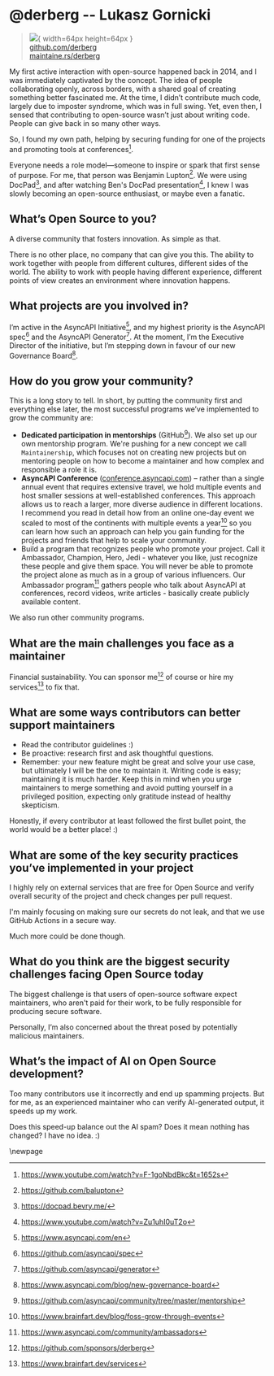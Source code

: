# @derberg -- Lukasz Gornicki

> ![](https://github.com/derberg.png){ width=64px height=64px }  
> [github.com/derberg](https://github.com/derberg)  
> [maintaine.rs/derberg](https://maintaine.rs/derberg)

My first active interaction with open-source happened back in 2014, and I was immediately captivated by the concept. The idea of people collaborating openly, across borders, with a shared goal of creating something better fascinated me. At the time, I didn’t contribute much code, largely due to imposter syndrome, which was in full swing. Yet, even then, I sensed that contributing to open-source wasn’t just about writing code. People can give back in so many other ways.

So, I found my own path, helping by securing funding for one of the projects and promoting tools at conferences[^399].

Everyone needs a role model—someone to inspire or spark that first sense of purpose. For me, that person was Benjamin Lupton[^398]. We were using DocPad[^397], and after watching Ben's DocPad presentation[^396], I knew I was slowly becoming an open-source enthusiast, or maybe even a fanatic.

## What’s Open Source to you?

A diverse community that fosters innovation. As simple as that.

There is no other place, no company that can give you this. The ability to work together with people from different cultures, different sides of the world. The ability to work with people having different experience, different points of view creates an environment where innovation happens.

## What projects are you involved in?

I’m active in the AsyncAPI Initiative[^395], and my highest priority is the AsyncAPI spec[^394] and the AsyncAPI Generator[^393]. At the moment, I’m the Executive Director of the initiative, but I’m stepping down in favour of our new Governance Board[^392].

## How do you grow your community?

This is a long story to tell. In short, by putting the community first and everything else later, the most successful programs we’ve implemented to grow the community are:

- **Dedicated participation in mentorships** (GitHub[^391]). We also set up our own mentorship program. We're pushing for a new concept we call `Maintainership`, which focuses not on creating new projects but on mentoring people on how to become a maintainer and how complex and responsible a role it is.
- **AsyncAPI Conference** ([conference.asyncapi.com](https://conference.asyncapi.com/)) – rather than a single annual event that requires extensive travel, we hold multiple events and host smaller sessions at well-established conferences. This approach allows us to reach a larger, more diverse audience in different locations. I recommend you read in detail how from an online one-day event we scaled to most of the continents with multiple events a year[^390] so you can learn how such an approach can help you gain funding for the projects and friends that help to scale your community.
- Build a program that recognizes people who promote your project. Call it Ambassador, Champion, Hero, Jedi - whatever you like, just recognize these people and give them space. You will never be able to promote the project alone as much as in a group of various influencers. Our Ambassador program[^389] gathers people who talk about AsyncAPI at conferences, record videos, write articles - basically create publicly available content.

We also run other community programs.

## What are the main challenges you face as a maintainer

Financial sustainability.
You can sponsor me[^388] of course or hire my services[^387] to fix that.

## What are some ways contributors can better support maintainers

- Read the contributor guidelines :)
- Be proactive: research first and ask thoughtful questions.
- Remember: your new feature might be great and solve your use case, but ultimately I will be the one to maintain it. Writing code is easy; maintaining it is much harder. Keep this in mind when you urge maintainers to merge something and avoid putting yourself in a privileged position, expecting only gratitude instead of healthy skepticism.

Honestly, if every contributor at least followed the first bullet point, the world would be a better place! :)

## What are some of the key security practices you’ve implemented in your project

I highly rely on external services that are free for Open Source and verify overall security of the project and check changes per pull request.

I'm mainly focusing on making sure our secrets do not leak, and that we use GitHub Actions in a secure way.

Much more could be done though.

## What do you think are the biggest security challenges facing Open Source today

The biggest challenge is that users of open-source software expect maintainers, who aren't paid for their work, to be fully responsible for producing secure software.

Personally, I’m also concerned about the threat posed by potentially malicious maintainers.

## What’s the impact of AI on Open Source development?

Too many contributors use it incorrectly and end up spamming projects. But for me, as an experienced maintainer who can verify AI-generated output, it speeds up my work.

Does this speed-up balance out the AI spam? Does it mean nothing has changed? I have no idea. :)

\newpage


[^387]: https://www.brainfart.dev/services
[^388]: https://github.com/sponsors/derberg
[^389]: https://www.asyncapi.com/community/ambassadors
[^390]: https://www.brainfart.dev/blog/foss-grow-through-events
[^391]: https://github.com/asyncapi/community/tree/master/mentorship
[^392]: https://www.asyncapi.com/blog/new-governance-board
[^393]: https://github.com/asyncapi/generator
[^394]: https://github.com/asyncapi/spec
[^395]: https://www.asyncapi.com/en
[^396]: https://www.youtube.com/watch?v=Zu1uhI0uT2o
[^397]: https://docpad.bevry.me/
[^398]: https://github.com/balupton
[^399]: https://www.youtube.com/watch?v=F-1goNbdBkc&t=1652s
